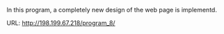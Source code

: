 In this program, a completely new design of the web page is implementd.

URL: http://198.199.67.218/program_8/
